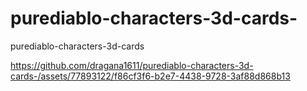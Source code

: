 # purediablo-characters-3d-cards-
purediablo-characters-3d-cards 


https://github.com/dragana1611/purediablo-characters-3d-cards-/assets/77893122/f86cf3f6-b2e7-4438-9728-3af88d868b13

